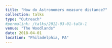 ```yaml
---
title: "How do Astronomers measure distance?"
collection: talks
type: "Outreach"
#permalink: /talks/2012-03-01-talk-1
venue: "The Woodlands"
date: 2018-04-01
location: "Philadelphia, PA"
---
```


